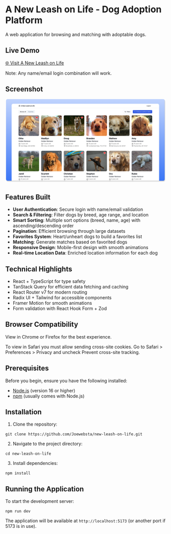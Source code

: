 # A New Leash on Life - Dog Adoption Platform

A web application for browsing and matching with adoptable dogs.

## Live Demo

<a href="https://new-leash-on-life.vercel.app" target="_blank" rel="noopener noreferrer">🌐 Visit A New Leash on Life</a>

Note: Any name/email login combination will work.

## Screenshot

![A New Leash on Life Application](./public/new-leash-on-life.png)

## Features Built
- **User Authentication**: Secure login with name/email validation
- **Search & Filtering**: Filter dogs by breed, age range, and location
- **Smart Sorting**: Multiple sort options (breed, name, age) with ascending/descending order
- **Pagination**: Efficient browsing through large datasets
- **Favorites System**: Heart/unheart dogs to build a favorites list
- **Matching**: Generate matches based on favorited dogs
- **Responsive Design**: Mobile-first design with smooth animations
- **Real-time Location Data**: Enriched location information for each dog

## Technical Highlights
- React + TypeScript for type safety
- TanStack Query for efficient data fetching and caching
- React Router v7 for modern routing
- Radix UI + Tailwind for accessible components
- Framer Motion for smooth animations
- Form validation with React Hook Form + Zod

## Browser Compatibility

View in Chrome or Firefox for the best experience.

To view in Safari you must allow sending cross-site cookies. Go to Safari > Preferences > Privacy and uncheck Prevent cross-site tracking.

## Prerequisites

Before you begin, ensure you have the following installed:

- [Node.js](https://nodejs.org/) (version 16 or higher)
- [npm](https://www.npmjs.com/) (usually comes with Node.js)

## Installation

1. Clone the repository:

```
git clone https://github.com/Joewebsta/new-leash-on-life.git
```

2. Navigate to the project directory:

```
cd new-leash-on-life
```

3. Install dependencies:

```
npm install
```

## Running the Application

To start the development server:

```
npm run dev
```

The application will be available at `http://localhost:5173` (or another port if 5173 is in use).
